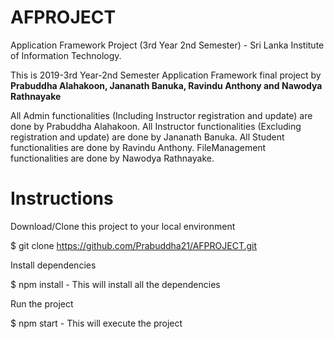 # AFPROJECT
Application Framework Project (3rd Year 2nd Semester) - Sri Lanka Institute of Information Technology.

This is 2019-3rd Year-2nd Semester Application Framework final project by <b>Prabuddha Alahakoon, Jananath Banuka, Ravindu Anthony and Nawodya Rathnayake</b>

All Admin functionalities (Including Instructor registration and update) are done by Prabuddha Alahakoon.
All Instructor functionalities (Excluding registration and update) are done by Jananath Banuka.
All Student functionalities are done by Ravindu Anthony.
FileManagement functionalities are done by Nawodya Rathnayake.

# Instructions

Download/Clone this project to your local environment

$ git clone https://github.com/Prabuddha21/AFPROJECT.git

Install dependencies

$ npm install - This will install all the dependencies

Run the project

$ npm start - This will execute the project
